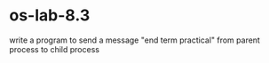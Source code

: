 # os-lab-8.3
write a program to send a message "end term practical" from  parent process to child process
